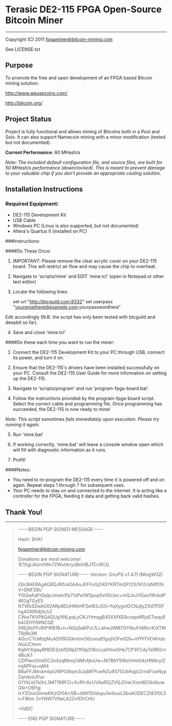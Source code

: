Terasic DE2-115 FPGA Open-Source Bitcoin Miner
==============================================

--------------------------------------------------------------------------------
Copyright (C) 2011 fpgaminer@bitcoin-mining.com

See LICENSE.txt


Purpose
-------

To promote the free and open development of an FPGA based Bitcoin mining solution.

http://www.weusecoins.com/

http://bitcoin.org/


Project Status
--------------

Project is fully functional and allows mining of Bitcoins both in a Pool and Solo.
It can also support Namecoin mining with a minor modification (tested but not documented).

**Current Performance:** 80 MHash/s

*Note: The included default configuration file, and source files, are built for
50 MHash/s performance (downclocked). This is meant to prevent damage to your valuable
chip if you don't provide an appropriate cooling solution.*


Installation Instructions
-------------------------


### Required Equipment:
* DE2-115 Development Kit
* USB Cable
* Windows PC (Linux is also supported, but not documented)
* Altera's Quartus II (installed on PC)


###Instructions:

####Do These Once:

1) *IMPORTANT*: Please remove the clear acrylic cover on your DE2-115 board. This will restrict
air flow and may cause the chip to overheat.

2) Navigate to 'scripts/mine' and EDIT 'mine.tcl' (open in Notepad or other text editor)

3) Locate the following lines:

    set url "http://btcguild.com:8332"
    set userpass "youremailhere@example.com:yourpasswordhere"


Edit accordingly (N.B. the script has only been tested with btcguild and deepbit so far).

4) Save and close 'mine.tcl'

####Do these each time you want to run the miner:

1) Connect the DE2-115 Development Kit to your PC through USB, connect its power, and turn it on.

2) Ensure that the DE2-115's drivers have been installed successfully on your PC.
Consult the DE2-115 User Guide for more information on setting up the DE2-115.

3) Navigate to 'scripts/program' and run 'program-fpga-board.bat'.

4) Follow the instructions provided by the program-fpga-board script.
Select the correct cable and programming file.
Once programming has succeeded, the DE2-115 is now ready to mine!

*Note: This script sometimes fails immediately upon execution. Please try running it again.*

5) Run 'mine.bat'

6) If working correctly, 'mine.bat' will leave a console window open which will fill with diagnostic information as it runs.

7) Profit!


####Notes:
* You need to re-program the DE2-115 every time it is powered off and on again. Repeat steps 1 through 7 for subsequent uses.
* Your PC needs to stay on and connected to the internet. It is acting like a controller for the FPGA,
feeding it data and getting back valid hashes.


Thank You!
--------------------

--------------------



> -----BEGIN PGP SIGNED MESSAGE-----
>
> Hash: SHA1
> 
> fpgaminer@bitcoin-mining.com
> 
> Donations are most welcome! 1E1XgiJAzm1Wn7ZWuhkryzBoViBJ7CcRCQ
>
> -----BEGIN PGP SIGNATURE-----
> Version: GnuPG v1.4.11 (MingW32)
> 
> iQIcBAEBAgAGBQJN1ckDAAoJEFFoGj2A5YKRTmQP/2S/97/LlsNIflOhV+DNF28U
> YlSQeAqFtQqlpJmwIcPp71sPa/WSpop0v00ciec+mQJoJVGaofWvkdP462gTGyES
> NTWbSDeAGR2ARp8DUHNhHFSef83JOS+YqXygvtDCNJjlyZXd7PDFhg4GWN4jhLhZ
> CWwTKVP8Q4QUg1tNLpqLyCKJYtmqgB45XXfXE8coepdfRjeETwqy8b4ODYHWNCQE
> X9Ej9sPFcBtPWB1B+h+NQq5aKPvL1LLahwJ/MB7GYiIkuFhMtcrKiXTMT8j9b3IK
> AGcrCTcMtbjMuADtf9GGkmtmO6/omaEfgojhOFm1l2k+nYPIYVO4HobAIuIJCImm
> KqlhYXqIayBf8DESzbfSWpD1f0lpS16cLval/Hnx5Hk7CP3FCdyTe9RGrn4BcAi1
> CDPIwoOHd0C2o4zqMmsj14MvfjtoUw+NI7BhY5WoVHm04zHN9nyIZmjAPFrp+qM4
> BBaFFJ6tn4mbpUWPG8Iqm3iJqMFPcwNZu9S7GUbKqjlz2rn4FcwNypZqndvdJFus
> G1YkLbI7e0rL3MTf89FCl+XvRfn5cUVAaRDjZVQJOnk/Xsm6D2kiibuwGN+O5Pqj
> IxYZOoxGimwKKzQf0Arr5B+dtNfiSVdupu5etluuiLSboAODECZt83f0L5t+FBhm
> 2vYNW7VNeLA2ZnfDhCHU
>
> =VdDC
>
> -----END PGP SIGNATURE-----


